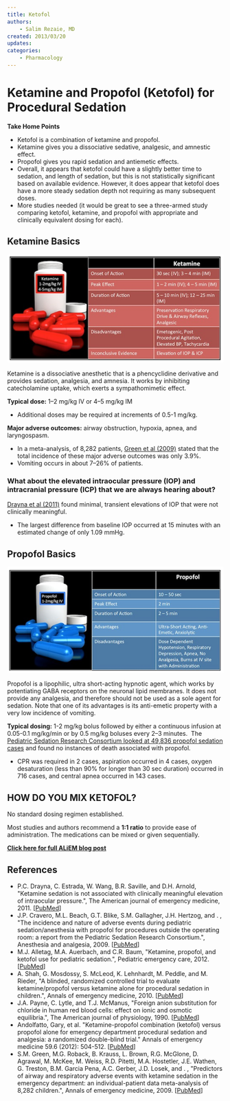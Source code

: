 ```yaml
---
title: Ketofol
authors:
    - Salim Rezaie, MD
created: 2013/03/20
updates:
categories:
    - Pharmacology
---
```


# Ketamine and Propofol (Ketofol) for Procedural Sedation

**Take Home Points**

- <span class="drug">Ketofol</span> is a combination of <span class="drug">ketamine</span> and <span class="drug">propofol</span>.
- <span class="drug">Ketamine</span> gives you a dissociative sedative, analgesic, and amnestic effect.
- <span class="drug">Propofol</span> gives you rapid sedation and antiemetic effects. 
- Overall, it appears that <span class="drug">ketofol</span> could have a slightly better time to sedation, and length of sedation, but this is not statistically significant based on available evidence. However, it does appear that <span class="drug">ketofol</span> does have a more steady sedation depth not requiring as many subsequent doses.  
- More studies needed (it would be great to see a three-armed study comparing <span class="drug">ketofol</span>, <span class="drug">ketamine</span>, and <span class="drug">propofol</span> with appropriate and clinically equivalent dosing for each). 

## Ketamine Basics

![Ketamine basics table](image-1.png)

<span class="drug">Ketamine</span> is a dissociative anesthetic that is a phencyclidine derivative and provides sedation, analgesia, and amnesia. It works by inhibiting catecholamine uptake, which exerts a sympathomimetic effect.

**Typical dose:** 1–2 mg/kg IV or 4–5 mg/kg IM

- Additional doses may be required at increments of 0.5-1 mg/kg. 

**Major adverse outcomes:** airway obstruction, hypoxia, apnea, and laryngospasm. 

- In a meta-analysis, of 8,282 patients, [Green et al (2009)](http://www.ncbi.nlm.nih.gov/pubmed/19201064) stated that the total incidence of these major adverse outcomes was only 3.9%. 
- Vomiting occurs in about 7–26% of patients.

### What about the elevated intraocular pressure (IOP) and intracranial pressure (ICP) that we are always hearing about?

[Drayna et al (2011)](http://www.ncbi.nlm.nih.gov/pubmed/22169582) found minimal, transient elevations of IOP that were not clinically meaningful. 

- The largest difference from baseline IOP occurred at 15 minutes with an estimated change of only 1.09 mmHg.

## Propofol Basics

![Propofol basics table](image-2.png)

<span class="drug">Propofol</span> is a lipophilic, ultra short-acting hypnotic agent, which works by potentiating GABA receptors on the neuronal lipid membranes. It does not provide any analgesia, and therefore should not be used as a sole agent for sedation. Note that one of its advantages is its anti-emetic property with a very low incidence of vomiting.

**Typical dosing:** 1-2 mg/kg bolus followed by either a continuous infusion at 0.05-0.1 mg/kg/min or by 0.5 mg/kg boluses every 2–3 minutes. 
The [Pediatric Sedation Research Consortium looked at 49,836 propofol sedation cases](http://www.ncbi.nlm.nih.gov/pubmed/19201064) and found no instances of death associated with propofol. 

- CPR was required in 2 cases, aspiration occurred in 4 cases, oxygen desaturation (less than 90% for longer than 30 sec duration) occurred in 716 cases, and central apnea occurred in 143 cases. 

## HOW DO YOU MIX KETOFOL?

No standard dosing regimen established.

Most studies and authors recommend a **1:1 ratio** to provide ease of administration. The medications can be mixed or given sequentially. 

**[Click here for full ALiEM blog post](https://www.aliem.com/2013/ketofol-game-changer-procedural-sedation/)**

## References

- P.C. Drayna, C. Estrada, W. Wang, B.R. Saville, and D.H. Arnold, "Ketamine sedation is not associated with clinically meaningful elevation of intraocular pressure.", The American journal of emergency medicine, 2011. [[PubMed](http://www.ncbi.nlm.nih.gov/pubmed/22169582)]
- J.P. Cravero, M.L. Beach, G.T. Blike, S.M. Gallagher, J.H. Hertzog, and . , "The incidence and nature of adverse events during pediatric sedation/anesthesia with propofol for procedures outside the operating room: a report from the Pediatric Sedation Research Consortium.", Anesthesia and analgesia, 2009. [[PubMed](http://www.ncbi.nlm.nih.gov/pubmed/19224786)]
- M.J. Alletag, M.A. Auerbach, and C.R. Baum, "Ketamine, propofol, and ketofol use for pediatric sedation.", Pediatric emergency care, 2012. [[PubMed](http://www.ncbi.nlm.nih.gov/pubmed/23222112)]
- A. Shah, G. Mosdossy, S. McLeod, K. Lehnhardt, M. Peddle, and M. Rieder, "A blinded, randomized controlled trial to evaluate ketamine/propofol versus ketamine alone for procedural sedation in children.", Annals of emergency medicine, 2010. [[PubMed](http://www.ncbi.nlm.nih.gov/pubmed/20947210)]
- J.A. Payne, C. Lytle, and T.J. McManus, "Foreign anion substitution for chloride in human red blood cells: effect on ionic and osmotic equilibria.", The American journal of physiology, 1990. [[PubMed](http://www.ncbi.nlm.nih.gov/pubmed/2240195)]
- Andolfatto, Gary, et al. "Ketamine-propofol combination (ketofol) versus propofol alone for emergency department procedural sedation and analgesia: a randomized double-blind trial." Annals of emergency medicine 59.6 (2012): 504-512. [[PubMed](http://www.ncbi.nlm.nih.gov/pubmed/22401952)]
- S.M. Green, M.G. Roback, B. Krauss, L. Brown, R.G. McGlone, D. Agrawal, M. McKee, M. Weiss, R.D. Pitetti, M.A. Hostetler, J.E. Wathen, G. Treston, B.M. Garcia Pena, A.C. Gerber, J.D. Losek, and . , "Predictors of airway and respiratory adverse events with ketamine sedation in the emergency department: an individual-patient data meta-analysis of 8,282 children.", Annals of emergency medicine, 2009. [[PubMed](http://www.ncbi.nlm.nih.gov/pubmed/19201064)]
